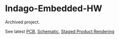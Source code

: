 # Indago-Embedded-HW

Archived project.

See latest
[PCB](https://gitlab.com/indago-smart-tracker/indago-embedded-hw/-/blob/main/Hardware/v5_Miniature/Main%20Design%20B/Tracker_v5BPCB.pdf),
[Schematic](https://gitlab.com/indago-smart-tracker/indago-embedded-hw/-/blob/main/Hardware/v5_Miniature/Main%20Design%20B/Tracker_v5BSCH.pdf),
[Staged Product Rendering](https://gitlab.com/indago-smart-tracker/indago-embedded-hw/-/blob/main/Renderings/AssetTracker_TestProductMockup.png)

